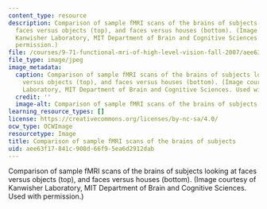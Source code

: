 ```yaml
---
content_type: resource
description: Comparison of sample fMRI scans of the brains of subjects looking at
  faces versus objects (top), and faces versus houses (bottom). (Image courtesy of
  Kanwisher Laboratory, MIT Department of Brain and Cognitive Sciences. Used with
  permission.)
file: /courses/9-71-functional-mri-of-high-level-vision-fall-2007/aee63f17841c908d66f95ea6d2912dab_9-71f07.jpg
file_type: image/jpeg
image_metadata:
  caption: Comparison of sample fMRI scans of the brains of subjects looking at faces
    versus objects (top), and faces versus houses (bottom). (Image courtesy of Kanwisher
    Laboratory, MIT Department of Brain and Cognitive Sciences. Used with permission.)
  credit: ''
  image-alt: Comparison of sample fMRI scans of the brains of subjects.
learning_resource_types: []
license: https://creativecommons.org/licenses/by-nc-sa/4.0/
ocw_type: OCWImage
resourcetype: Image
title: Comparison of sample fMRI scans of the brains of subjects
uid: aee63f17-841c-908d-66f9-5ea6d2912dab
---
```

Comparison of sample fMRI scans of the brains of subjects looking at faces versus objects (top), and faces versus houses (bottom). (Image courtesy of Kanwisher Laboratory, MIT Department of Brain and Cognitive Sciences. Used with permission.)